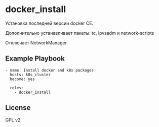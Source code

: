 docker_install
=========

Установка последней версии docker CE.

Дополнительно устанавливает пакеты: tc, ipvsadm и network-scripts

Отключает NetworkManager.

Example Playbook
----------------

    - name: Install docker and k8s packages
      hosts: k8s_cluster
      become: yes
    
      roles:
        - docker_install

License
-------

GPL v2
